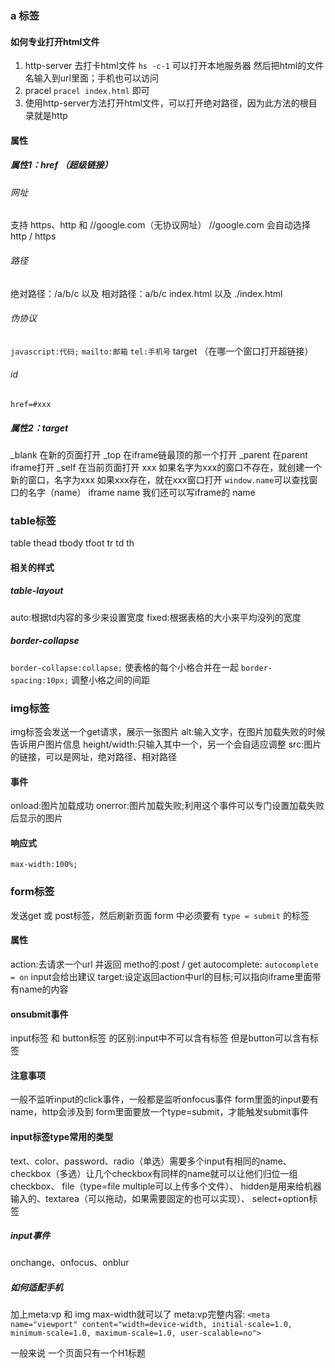 ### a 标签

#### 如何专业打开html文件
1. http-server 去打卡html文件 `hs -c-1` 可以打开本地服务器
    然后把html的文件名输入到url里面；手机也可以访问
2. pracel `pracel index.html` 即可
3. 使用http-server方法打开html文件，可以打开绝对路径，因为此方法的根目录就是http

#### 属性

##### 属性1：href （超级链接）
###### 网址
支持 https、http 和 //google.com（无协议网址）
//google.com 会自动选择http / https

###### 路径
绝对路径：/a/b/c 以及 相对路径：a/b/c
index.html  以及  ./index.html

###### 伪协议
`javascript:代码;`
`mailto:邮箱`
`tel:手机号`
target （在哪一个窗口打开超链接）

###### id
`href=#xxx`

##### 属性2：target
_blank 在新的页面打开
_top 在iframe链最顶的那一个打开
_parent 在parent iframe打开
_self 在当前页面打开
xxx 如果名字为xxx的窗口不存在，就创建一个新的窗口，名字为xxx
    如果xxx存在，就在xxx窗口打开
`window.name`可以查找窗口的名字（name）
iframe name 我们还可以写iframe的 name

### table标签
table
thead
tbody
tfoot
tr
td
th
#### 相关的样式
##### table-layout
auto:根据td内容的多少来设置宽度
fixed:根据表格的大小来平均没列的宽度
##### border-collapse
`border-collapse:collapse;` 使表格的每个小格合并在一起
`border-spacing:10px;` 调整小格之间的间距
### img标签
img标签会发送一个get请求，展示一张图片
alt:输入文字，在图片加载失败的时候告诉用户图片信息
height/width:只输入其中一个，另一个会自适应调整
src:图片的链接，可以是网址，绝对路径、相对路径

#### 事件
onload:图片加载成功
onerror:图片加载失败;利用这个事件可以专门设置加载失败后显示的图片

#### 响应式
`max-width:100%;`



### form标签
发送get 或 post标签，然后刷新页面
form 中必须要有 `type = submit` 的标签
#### 属性
action:去请求一个url 并返回
metho的:post / get
autocomplete: `autocomplete = on` input会给出建议
target:设定返回action中url的目标;可以指向iframe里面带有name的内容

#### onsubmit事件
input标签 和 button标签 的区别:input中不可以含有标签
但是button可以含有标签

#### 注意事项
一般不监听input的click事件，一般都是监听onfocus事件
form里面的input要有name，http会涉及到
form里面要放一个type=submit，才能触发submit事件

#### input标签type常用的类型
text、color、password、radio（单选）需要多个input有相同的name、
checkbox（多选）让几个checkbox有同样的name就可以让他们归位一组checkbox、
file（type=file multiple可以上传多个文件）、
hidden是用来给机器输入的、textarea（可以拖动，如果需要固定的也可以实现）、
select+option标签

##### input事件
onchange、onfocus、onblur

##### 如何适配手机
加上meta:vp 和 img max-width就可以了
meta:vp完整内容:
`<meta name="viewport" content="width=device-width, initial-scale=1.0, minimum-scale=1.0, maximum-scale=1.0, user-scalable=no">`

一般来说 一个页面只有一个H1标题